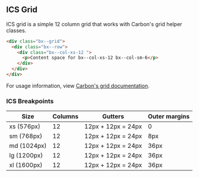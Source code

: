 ## ICS Grid

ICS grid is a simple 12 column grid that works with Carbon's grid helper classes. 

```html
<div class="bx--grid">
  <div class="bx--row">
    <div class="bx--col-xs-12 ">
      <p>Content space for bx--col-xs-12 bx--col-sm-6</p>
    </div>
  </div>
</div>
```

For usage information, view [Carbon's grid documentation](http://carbondesignsystem.com/style/grid/code).

### ICS Breakpoints

| Size            | Columns            | Gutters            | Outer margins      |
| ----------------| -------------------| -------------------| -------------------|
| xs (576px)      | 12                 | 12px + 12px = 24px | 0                  |
| sm (768px)      | 12                 | 12px + 12px = 24px | 8px                |
| md (1024px)     | 12                 | 12px + 12px = 24px | 36px               |
| lg (1200px)     | 12                 | 12px + 12px = 24px | 36px               |
| xl (1600px)     | 12                 | 12px + 12px = 24px | 36px               |



